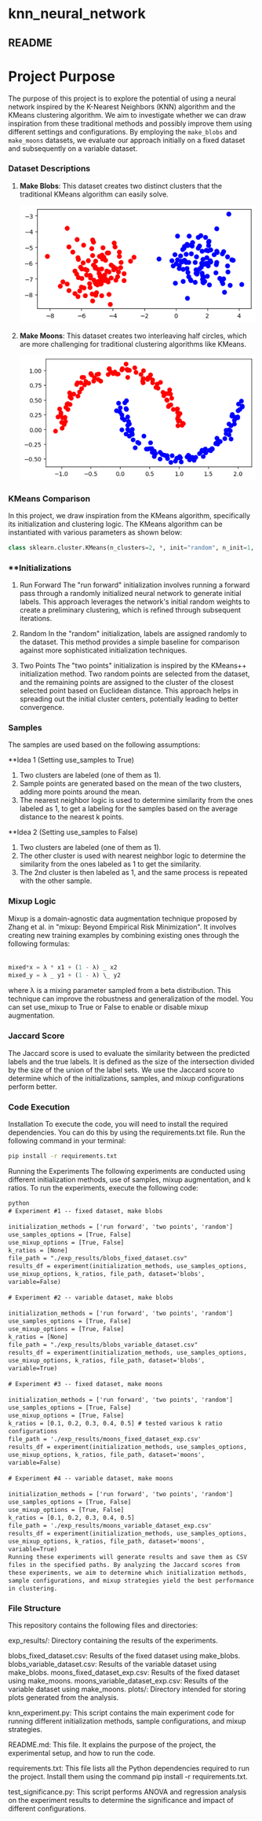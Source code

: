 # knn_neural_network
## README

# **Project Purpose**

The purpose of this project is to explore the potential of using a neural network inspired by the K-Nearest Neighbors (KNN) algorithm and the KMeans clustering algorithm. We aim to investigate whether we can draw inspiration from these traditional methods and possibly improve them using different settings and configurations. By employing the `make_blobs` and `make_moons` datasets, we evaluate our approach initially on a fixed dataset and subsequently on a variable dataset.

### **Dataset Descriptions**

1. **Make Blobs**: This dataset creates two distinct clusters that the traditional KMeans algorithm can easily solve.
   
   ![Make Blobs](images/make_blobs_initialization.png)
   
2. **Make Moons**: This dataset creates two interleaving half circles, which are more challenging for traditional clustering algorithms like KMeans.
   
   ![Make Moons](images/make_moons_initialization.png)

### **KMeans Comparison**

In this project, we draw inspiration from the KMeans algorithm, specifically its initialization and clustering logic. The KMeans algorithm can be instantiated with various parameters as shown below:

```python
class sklearn.cluster.KMeans(n_clusters=2, *, init="random", n_init=1, max_iter=10, tol=0.0001, verbose=0, random_state=None, copy_x=True, algorithm='lloyd')
```

### **Initializations

1. Run Forward
   The "run forward" initialization involves running a forward pass through a randomly initialized neural network to generate initial labels. This approach leverages the network's initial random weights to create a preliminary clustering, which is refined through subsequent iterations.

2. Random
   In the "random" initialization, labels are assigned randomly to the dataset. This method provides a simple baseline for comparison against more sophisticated initialization techniques.

3. Two Points
   The "two points" initialization is inspired by the KMeans++ initialization method. Two random points are selected from the dataset, and the remaining points are assigned to the cluster of the closest selected point based on Euclidean distance. This approach helps in spreading out the initial cluster centers, potentially leading to better convergence.

### Samples
The samples are used based on the following assumptions:

**Idea 1 (Setting use_samples to True)
1. Two clusters are labeled (one of them as 1).
2. Sample points are generated based on the mean of the two clusters, adding more points around the mean.
3. The nearest neighbor logic is used to determine similarity from the ones labeled as 1, to get a labeling for the samples based on the average distance to the nearest k points.

**Idea 2 (Setting use_samples to False)
1. Two clusters are labeled (one of them as 1).
2. The other cluster is used with nearest neighbor logic to determine the similarity from the ones labeled as 1 to get the similarity.
3. The 2nd cluster is then labeled as 1, and the same process is repeated with the other sample.
   
### Mixup Logic
Mixup is a domain-agnostic data augmentation technique proposed by Zhang et al. in "mixup: Beyond Empirical Risk Minimization". It involves creating new training examples by combining existing ones through the following formulas:

```python

mixed*x = λ * x1 + (1 - λ) _ x2
mixed_y = λ _ y1 + (1 - λ) \_ y2
```
where λ is a mixing parameter sampled from a beta distribution. This technique can improve the robustness and generalization of the model. You can set use_mixup to True or False to enable or disable mixup augmentation.

### Jaccard Score
The Jaccard score is used to evaluate the similarity between the predicted labels and the true labels. It is defined as the size of the intersection divided by the size of the union of the label sets. We use the Jaccard score to determine which of the initializations, samples, and mixup configurations perform better.

### Code Execution
Installation
To execute the code, you will need to install the required dependencies. You can do this by using the requirements.txt file. Run the following command in your terminal:

```bash
pip install -r requirements.txt
```

Running the Experiments
The following experiments are conducted using different initialization methods, use of samples, mixup augmentation, and k ratios. To run the experiments, execute the following code:
```
python
# Experiment #1 -- fixed dataset, make blobs

initialization_methods = ['run forward', 'two points', 'random']
use_samples_options = [True, False]
use_mixup_options = [True, False]
k_ratios = [None]  
file_path = "./exp_results/blobs_fixed_dataset.csv"
results_df = experiment(initialization_methods, use_samples_options, use_mixup_options, k_ratios, file_path, dataset='blobs', variable=False)

# Experiment #2 -- variable dataset, make blobs

initialization_methods = ['run forward', 'two points', 'random']
use_samples_options = [True, False]
use_mixup_options = [True, False]
k_ratios = [None]  
file_path = "./exp_results/blobs_variable_dataset.csv"
results_df = experiment(initialization_methods, use_samples_options, use_mixup_options, k_ratios, file_path, dataset='blobs', variable=True)

# Experiment #3 -- fixed dataset, make moons

initialization_methods = ['run forward', 'two points', 'random']
use_samples_options = [True, False]
use_mixup_options = [True, False]
k_ratios = [0.1, 0.2, 0.3, 0.4, 0.5] # tested various k ratio configurations
file_path = './exp_results/moons_fixed_dataset_exp.csv'
results_df = experiment(initialization_methods, use_samples_options, use_mixup_options, k_ratios, file_path, dataset='moons', variable=False)

# Experiment #4 -- variable dataset, make moons

initialization_methods = ['run forward', 'two points', 'random']
use_samples_options = [True, False]
use_mixup_options = [True, False]
k_ratios = [0.1, 0.2, 0.3, 0.4, 0.5]  
file_path = './exp_results/moons_variable_dataset_exp.csv'
results_df = experiment(initialization_methods, use_samples_options, use_mixup_options, k_ratios, file_path, dataset='moons', variable=True)
Running these experiments will generate results and save them as CSV files in the specified paths. By analyzing the Jaccard scores from these experiments, we aim to determine which initialization methods, sample configurations, and mixup strategies yield the best performance in clustering.
```
### File Structure
This repository contains the following files and directories:

exp_results/: Directory containing the results of the experiments.

blobs_fixed_dataset.csv: Results of the fixed dataset using make_blobs.
blobs_variable_dataset.csv: Results of the variable dataset using make_blobs.
moons_fixed_dataset_exp.csv: Results of the fixed dataset using make_moons.
moons_variable_dataset_exp.csv: Results of the variable dataset using make_moons.
plots/: Directory intended for storing plots generated from the analysis.

knn_experiment.py: This script contains the main experiment code for running different initialization methods, sample configurations, and mixup strategies.

README.md: This file. It explains the purpose of the project, the experimental setup, and how to run the code.

requirements.txt: This file lists all the Python dependencies required to run the project. Install them using the command pip install -r requirements.txt.

test_significance.py: This script performs ANOVA and regression analysis on the experiment results to determine the significance and impact of different configurations.
